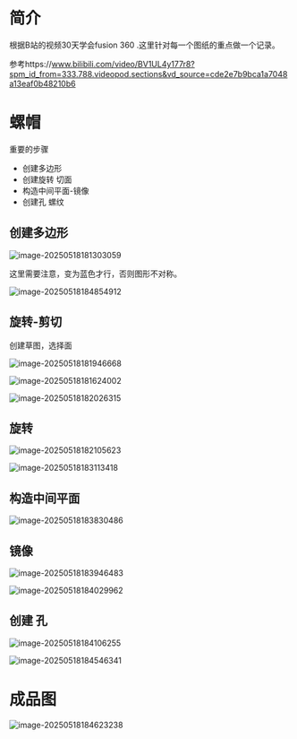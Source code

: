 # 简介

根据B站的视频30天学会fusion 360 .这里针对每一个图纸的重点做一个记录。

参考https://www.bilibili.com/video/BV1UL4y177r8?spm_id_from=333.788.videopod.sections&vd_source=cde2e7b9bca1a7048a13eaf0b48210b6

# 螺帽

重要的步骤

* 创建多边形
* 创建旋转 切面
* 构造中间平面-镜像
* 创建孔 螺纹





## 创建多边形

![image-20250518181303059](./Day5-螺帽/image-20250518181303059.png)

这里需要注意，变为蓝色才行，否则图形不对称。

![image-20250518184854912](./Day5-螺帽/image-20250518184854912.png)

## 旋转-剪切

创建草图，选择面

![image-20250518181946668](./Day5-螺帽/image-20250518181946668.png)





![image-20250518181624002](./Day5-螺帽/image-20250518181624002.png)

![image-20250518182026315](./Day5-螺帽/image-20250518182026315.png)



## 旋转

![image-20250518182105623](./Day5-螺帽/image-20250518182105623.png)

![image-20250518183113418](./Day5-螺帽/image-20250518183113418.png)

## 构造中间平面

![image-20250518183830486](./Day5-螺帽/image-20250518183830486.png)

## 镜像

![image-20250518183946483](./Day5-螺帽/image-20250518183946483.png)

![image-20250518184029962](./Day5-螺帽/image-20250518184029962.png)

## 创建 孔

![image-20250518184106255](./Day5-螺帽/image-20250518184106255.png)

![image-20250518184546341](./Day5-螺帽/image-20250518184546341.png)

# 成品图

![image-20250518184623238](./Day5-螺帽/image-20250518184623238.png)